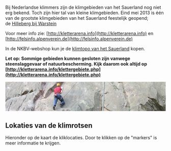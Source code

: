 
<style>
.floatStyle {
	float: right;
}
#map-canvas {
	height: 600px;
	width: 690px;
	
}

#map-canvas img {
	margin: 0px;
}

</style>

<script type="text/javascript">

	var map;
	var bounds;
	var infowindow;

	function HomeControl(controlDiv, map) {

	  // Set CSS styles for the DIV containing the control
	  // Setting padding to 5 px will offset the control
	  // from the edge of the map
	  controlDiv.style.padding = '5px';

	  // Set CSS for the control border
	  var controlUI = document.createElement('div');
	  controlUI.style.backgroundColor = 'white';
	  controlUI.style.borderStyle = 'solid';
	  controlUI.style.borderWidth = '2px';
	  controlUI.style.cursor = 'pointer';
	  controlUI.style.textAlign = 'center';
	  controlUI.title = 'Click to set the map to Home';
	  controlDiv.appendChild(controlUI);

	  // Set CSS for the control interior
	  var controlText = document.createElement('div');
	  controlText.style.fontFamily = 'Arial,sans-serif';
	  controlText.style.fontSize = '12px';
	  controlText.style.paddingLeft = '4px';
	  controlText.style.paddingRight = '4px';
	  controlText.innerHTML = '<b>Home</b>';
	  controlUI.appendChild(controlText);

	  
	  // Setup the click event listeners
	  google.maps.event.addDomListener(controlUI, 'click', function() {
		 map.fitBounds(bounds);		  
	  });
	}	
	
    function initialize() {


        var pinImage = null;
        var pinImageHome = 'http://maps.google.com/mapfiles/ms/icons/green-dot.png';

        var locations = [{
              name: 'Home',
              latLng: new google.maps.LatLng(51.07901,8.1765),
              icon: pinImageHome,
              felsInfo: []
            },{
              name: 'Honnetal',
              latLng: new google.maps.LatLng(51.375376,7.8603642),
              icon: pinImage,
              felsInfo: [
                    {ref: "hoennetal/4566", name: "Afrikafels"},
                    {ref: "hoennetal/4280", name: "Bärenstein"},
                    {ref: "hoennetal/4283", name: "Gnom"},
                    {ref: "hoennetal/4282", name: "Hausstadtfelsen"},
                    {ref: "hoennetal/4565", name: "Karhoffhöhle"},
                    {ref: "hoennetal/4564", name: "Kleiner Fels"},
                    {ref: "hoennetal/4561", name: "Linker Burschenfels"},
                    {ref: "hoennetal/4563", name: "Loch Näss"},
                    {ref: "hoennetal/4567", name: "Offener Fels"},
                    {ref: "hoennetal/4562", name: "Rechter Burschenfels"},
                    {ref: "hoennetal/4568", name: "Versteckter Fels"},
                    {ref: "hoennetal/4281", name: "Waldstein"}
              ]
            },{
              name: 'Werdohler Lenneplatte',
              latLng: new google.maps.LatLng(51.262173,7.7567593),
              icon: pinImage,
              felsInfo: [
                    {ref: "unteres_lennetal/4757", name: "Denkmalwand"},
                    {ref: "unteres_lennetal/4758", name: "Lennewächter"},
                    {ref: "unteres_lennetal/4279", name: "Werdohler Lenneplatte"}
              ]
            },{
              name: 'Unterer Elberskamp',
              latLng: new google.maps.LatLng(51.151421,7.9574343),
              icon: pinImage,
              felsInfo: [{ref: 'biggetal/2144'}]
            },{
              name: 'Scharpenbeul',
              latLng: new google.maps.LatLng(51.088989,7.8088821),
              icon: pinImage,
              felsInfo: [{ref: 'biggetal/4704'}]
            },{
              name: 'BorghauserWand',
              latLng: new google.maps.LatLng(51.151336,7.9973096),
              icon: pinImage,
              felsInfo: [{ref: 'oberes_lennetal/4276'}]
            },{
              name: 'Hillenberg Warstein',
              latLng: new google.maps.LatLng(51.435193,8.3528023),
              icon: pinImage,
              felsInfo: []
            },{
              name: 'Am Bahnchen Bestwig',
              latLng: new google.maps.LatLng(51.351670,8.4103590),
              icon: pinImage,
              felsInfo: [{ref: 'hochsauerland/4546'}]
            },{
              name: 'Bruchhauser Steine',
              latLng: new google.maps.LatLng(51.320278,8.544167),
              icon: pinImage,
              felsInfo: []
            },{
              name: 'Meisterstein bei Siedlinghausen',
              latLng: new google.maps.LatLng(51.240970,8.4757293),
              icon: pinImage,
              felsInfo: [{ref: 'hochsauerland/4011'}]
            },{
              name: 'Steinkuhle Neuastenberg',
              latLng: new google.maps.LatLng(51.160375,8.4783970),
              icon: pinImage,
              felsInfo: [{ref: 'hochsauerland/4703'}]
            },{
              name: 'Steinschab',
              latLng: new google.maps.LatLng(51.126606,8.6029966),
              icon: pinImage,
              felsInfo: [{ref: 'hochsauerland/1891'}]
            },{
              name: 'Kapplerstein',
              latLng: new google.maps.LatLng(51.057327,8.2855595),
              icon: pinImage,
              felsInfo: [{ref: 'hochsauerland/4665'}]
            }];

        var southWest = new google.maps.LatLng(51.05, 7.75);
        var northEast = new google.maps.LatLng(51.43, 8.61);

        bounds = new google.maps.LatLngBounds(southWest, northEast);

        google.maps.visualRefresh = true;

        infowindow = new google.maps.InfoWindow();


        var mapOptions = {
          zoom: 1,
		  scaleControl: true,
		  overviewMapControl: true,
          mapTypeId: google.maps.MapTypeId.ROADMAP
        };
        map = new google.maps.Map(document.getElementById("map-canvas"),
            mapOptions);
					
		  // Create the DIV to hold the control and
		  // call the HomeControl() constructor passing
		  // in this DIV.
		  var homeControlDiv = document.createElement('div');
		  var homeControl = new HomeControl(homeControlDiv, map);

		  homeControlDiv.index = 1;
		  map.controls[google.maps.ControlPosition.TOP_RIGHT].push(homeControlDiv);		

		  map.fitBounds(bounds);		  
 		  
		  var i;
		  for (i in locations) {
			var location = locations[i];
			
			var marker = new google.maps.Marker({
				position: location.latLng,
				map: map,
				icon: location.icon,				
				title: location.name
			});

			attachInfoWindow(marker, location.name, location.felsInfo);			
		  }
    }
		
	function attachInfoWindow(marker, text, felsInfoList) {

	  google.maps.event.addListener(marker, 'click', function() {
	  
		var routeHref = 'http://maps.google.com/maps?hl=nl&t=m&saddr=51.078791,8.176789&daddr=' + marker.getPosition().lat() + ',' + marker.getPosition().lng();
		var inhoud = '<i><b>' + text + '</b></i><br/><a href="' + routeHref + '" target="_blank">Routebeschrijving</a>';
		
		var i;
		for (i in felsInfoList) {
			var felsInfo = felsInfoList[i];
			var descHref = 'http://felsinfo.alpenverein.de/felsinfo/sauerland/' + felsInfo.ref;
			var desc = 'Beschrijving';
			if (felsInfo.name) {
				desc += ': ' + felsInfo.name;
			}
			inhoud += '<br/><a href="' + descHref + '" target="_blank">' + desc + '</a>';
		}
	  
		infowindow.setContent(inhoud);
		infowindow.open(marker.get('map'), marker);
	  });
	}	  




    $(document).ready(function() {
        initialize();
    });

</script>



Bij Nederlandse klimmers zijn de klimgebieden van het Sauerland nog niet erg bekend. Toch zijn hier tal van kleine klimgebieden. Eind mei 2013 is één van de grootste klimgebieden van het Sauerland feestelijk geopend; <br/>
de [Hilleberg bij Warstein](http://kletterarena.info/hillenberg.php)


Voor meer info zie: [http://kletterarena.info](http://kletterarena.info) en [http://felsinfo.alpenverein.de](http://felsinfo.alpenverein.de)


In de NKBV-webshop kun je de [klimtopo van het Sauerland](https://www.nkbvwebshop.nl/toposauerland) kopen. 

**Let op: Sommige gebieden kunnen gesloten zijn vanwege steenslaggevaar of natuurbescherming. Kijk daarom ook altijd op [http://kletterarena.info/klettergebiete.php](http://kletterarena.info/klettergebiete.php)**

<img src="../../fotos/klimmen.jpg"/>

<h2>Lokaties van de klimrotsen</h2>
<p>Hieronder op de kaart de kliklocaties. Door te klikken op de "markers" is meer informatie te krijgen.</p>
<div id="map-canvas"></div>
<div>&nbsp;</div>
